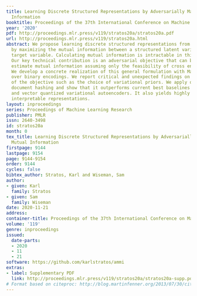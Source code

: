 ```yaml
---
title: Learning Discrete Structured Representations by Adversarially Maximizing Mutual
  Information
booktitle: Proceedings of the 37th International Conference on Machine Learning
year: '2020'
pdf: http://proceedings.mlr.press/v119/stratos20a/stratos20a.pdf
url: http://proceedings.mlr.press/v119/stratos20a.html
abstract: We propose learning discrete structured representations from unlabeled data
  by maximizing the mutual information between a structured latent variable and a
  target variable. Calculating mutual information is intractable in this setting.
  Our key technical contribution is an adversarial objective that can be used to tractably
  estimate mutual information assuming only the feasibility of cross entropy calculation.
  We develop a concrete realization of this general formulation with Markov distributions
  over binary encodings. We report critical and unexpected findings on practical aspects
  of the objective such as the choice of variational priors. We apply our model on
  document hashing and show that it outperforms current best baselines based on discrete
  and vector quantized variational autoencoders. It also yields highly compressed
  interpretable representations.
layout: inproceedings
series: Proceedings of Machine Learning Research
publisher: PMLR
issn: 2640-3498
id: stratos20a
month: 0
tex_title: Learning Discrete Structured Representations by Adversarially Maximizing
  Mutual Information
firstpage: 9144
lastpage: 9154
page: 9144-9154
order: 9144
cycles: false
bibtex_author: Stratos, Karl and Wiseman, Sam
author:
- given: Karl
  family: Stratos
- given: Sam
  family: Wiseman
date: 2020-11-21
address: 
container-title: Proceedings of the 37th International Conference on Machine Learning
volume: '119'
genre: inproceedings
issued:
  date-parts:
  - 2020
  - 11
  - 21
software: https://github.com/karlstratos/ammi
extras:
- label: Supplementary PDF
  link: http://proceedings.mlr.press/v119/stratos20a/stratos20a-supp.pdf
# Format based on citeproc: http://blog.martinfenner.org/2013/07/30/citeproc-yaml-for-bibliographies/
---
```

